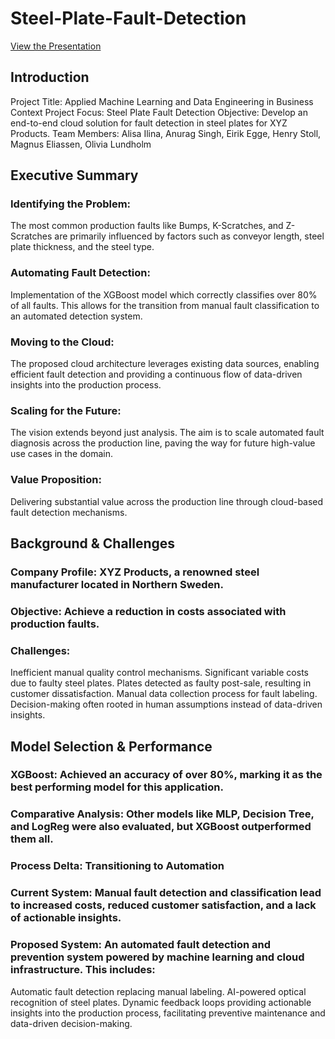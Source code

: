 # Steel-Plate-Fault-Detection

[View the Presentation](https://github.com/Anurag-Singh-creator/Steel-Plate-Fault-Detection/blob/main/Steel%20Plate%20Fault%20Detection%20Highlights.pdf)

## Introduction
Project Title: Applied Machine Learning and Data Engineering in Business Context
Project Focus: Steel Plate Fault Detection
Objective: Develop an end-to-end cloud solution for fault detection in steel plates for XYZ Products.
Team Members: Alisa Ilina, Anurag Singh, Eirik Egge, Henry Stoll, Magnus Eliassen, Olivia Lundholm
## Executive Summary
### Identifying the Problem:
The most common production faults like Bumps, K-Scratches, and Z-Scratches are primarily influenced by factors such as conveyor length, steel plate thickness, and the steel type.
### Automating Fault Detection:
Implementation of the XGBoost model which correctly classifies over 80% of all faults. This allows for the transition from manual fault classification to an automated detection system.
### Moving to the Cloud:
The proposed cloud architecture leverages existing data sources, enabling efficient fault detection and providing a continuous flow of data-driven insights into the production process.
### Scaling for the Future:
The vision extends beyond just analysis. The aim is to scale automated fault diagnosis across the production line, paving the way for future high-value use cases in the domain.
### Value Proposition:
Delivering substantial value across the production line through cloud-based fault detection mechanisms.
## Background & Challenges
### Company Profile: XYZ Products, a renowned steel manufacturer located in Northern Sweden.
### Objective: Achieve a reduction in costs associated with production faults.
### Challenges:
Inefficient manual quality control mechanisms.
Significant variable costs due to faulty steel plates.
Plates detected as faulty post-sale, resulting in customer dissatisfaction.
Manual data collection process for fault labeling.
Decision-making often rooted in human assumptions instead of data-driven insights.
## Model Selection & Performance
### XGBoost: Achieved an accuracy of over 80%, marking it as the best performing model for this application.
### Comparative Analysis: Other models like MLP, Decision Tree, and LogReg were also evaluated, but XGBoost outperformed them all.
### Process Delta: Transitioning to Automation

### Current System: Manual fault detection and classification lead to increased costs, reduced customer satisfaction, and a lack of actionable insights.
### Proposed System: An automated fault detection and prevention system powered by machine learning and cloud infrastructure. This includes:
Automatic fault detection replacing manual labeling.
AI-powered optical recognition of steel plates.
Dynamic feedback loops providing actionable insights into the production process, facilitating preventive maintenance and data-driven decision-making.
